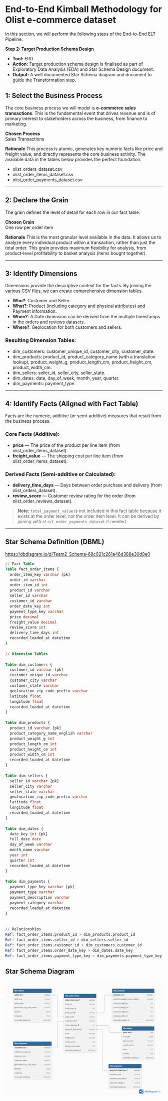 # End-to-End Kimball Methodology for Olist e-commerce dataset #

In this section, we will perform the following steps of the End-to-End ELT Pipeline.

**Step 2: Target Production Schema Design**

- **Tool:** ERD
- **Action:** Target production schema design is finalised as part of Exploratory Data Analysis (EDA) and Star Schema Design document.
- **Output:** A well documented Star Schema diagram and document to guide the Transformation step.

## 1: Select the Business Process
The core business process we will model is **e-commerce sales transactions**. This is the fundamental event that drives revenue and is of primary interest to stakeholders across the business, from finance to marketing.

**Chosen Process**  
Sales Transactions

**Rationale**
This process is atomic, generates key numeric facts like price and freight value, and directly represents the core business activity. The available data in the tables below provides the perfect foundation.

- olist_orders_dataset.csv  
- olist_order_items_dataset.csv  
- olist_order_payments_dataset.csv  


---

## 2: Declare the Grain
The grain defines the level of detail for each row in our fact table.

**Chosen Grain**  
One row per order item

**Rationale**
This is the most granular level available in the data. It allows us to analyze every individual product within a transaction, rather than just the total order. This grain provides maximum flexibility for analysis, from product-level profitability to basket analysis (items bought together).

---

## 3: Identify Dimensions
Dimensions provide the descriptive context for the facts. By joining the various CSV files, we can create comprehensive dimension tables.

- **Who?**: Customer and Seller.  
- **What?**: Product (including category and physical attributes) and Payment information.  
- **When?**: A Date dimension can be derived from the multiple timestamps in the orders and reviews datasets.  
- **Where?**: Geolocation for both customers and sellers.  

### Resulting Dimension Tables:
- dim_customers: customer_unique_id, customer_city, customer_state.  
- dim_products: product_id, product_category_name (with a translation lookup), product_weight_g, product_length_cm, product_height_cm, product_width_cm.  
- dim_sellers: seller_id, seller_city, seller_state.  
- dim_dates: date, day_of_week, month, year, quarter.  
- dim_payments: payment_type.  

---

## 4: Identify Facts (Aligned with Fact Table)
Facts are the numeric, additive (or semi-additive) measures that result from the business process.  

### Core Facts (Additive):
- **price** — The price of the product per line item (from olist_order_items_dataset).  
- **freight_value** — The shipping cost per line item (from olist_order_items_dataset).  

### Derived Facts (Semi-additive or Calculated):
- **delivery_time_days** — Days between order purchase and delivery (from olist_orders_dataset).  
- **review_score** — Customer review rating for the order (from olist_order_reviews_dataset).  

> **Note:** `total_payment_value` is not included in this fact table because it exists at the order level, not the order item level. It can be derived by joining with `olist_order_payments_dataset` if needed.

---

## Star Schema Definition (DBML)

https://dbdiagram.io/d/Team2_Schema-68c021c261a46d388e30d8e0

```sql
// Fact Table
Table fact_order_items {
  order_item_key varchar [pk]
  order_id varchar 
  order_item_id int
  product_id varchar
  seller_id varchar
  customer_id varchar
  order_date_key int
  payment_type_key varchar
  price decimal
  freight_value decimal
  review_score int
  delivery_time_days int
  recorded_loaded_at datetime
}

// Dimension Tables

Table dim_customers {
  customer_id varchar [pk]
  customer_unique_id varchar
  customer_city varchar
  customer_state varchar
  geolocation_zip_code_prefix varchar
  latitude float
  longitude float
  recorded_loaded_at datetime
}

Table dim_products {
  product_id varchar [pk]
  product_category_name_english varchar
  product_weight_g int
  product_length_cm int
  product_height_cm int
  product_width_cm int
  recorded_loaded_at datetime
}

Table dim_sellers {
  seller_id varchar [pk]
  seller_city varchar
  seller_state varchar
  geolocation_zip_code_prefix varchar
  latitude float
  longitude float
  recorded_loaded_at datetime
}

Table dim_dates {
  date_key int [pk]
  full_date date
  day_of_week varchar
  month_name varchar
  year int
  quarter int
  recorded_loaded_at datetime
}

Table dim_payments {
  payment_type_key varchar [pk]
  payment_type varchar
  payment_description varchar
  payment_category varchar
  recorded_loaded_at datetime
}


// Relationships
Ref: fact_order_items.product_id > dim_products.product_id
Ref: fact_order_items.seller_id > dim_sellers.seller_id
Ref: fact_order_items.customer_id > dim_customers.customer_id
Ref: fact_order_items.order_date_key > dim_dates.date_key
Ref: fact_order_items.payment_type_key > dim_payments.payment_type_key
```
## Star Schema Diagram

![Star Schema](./assets/Star_Schema_updated.png)